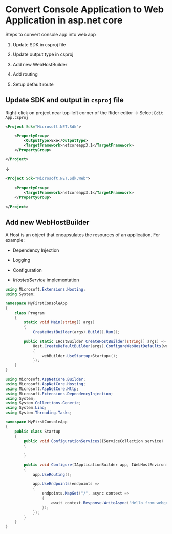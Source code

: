 # Convert Console Application to Web Application in asp.net core

Steps to convert console app into web app

1. Update SDK in csproj file

2. Update output type in csproj

3. Add new WebHostBuilder

4. Add routing

5. Setup default route

## Update SDK and output in `csproj` file

Right-click on project near top-left corner of the Rider editor → Select `Edit App.csproj`

```xml
<Project Sdk="Microsoft.NET.Sdk">

    <PropertyGroup>
        <OutputType>Exe</OutputType>
        <TargetFramework>netcoreapp3.1</TargetFramework>
    </PropertyGroup>

</Project>
```

↓

```xml
<Project Sdk="Microsoft.NET.Sdk.Web">

    <PropertyGroup>
        <TargetFramework>netcoreapp3.1</TargetFramework>
    </PropertyGroup>

</Project>
```

## Add new WebHostBuilder

A Host is an object that encapsulates the resources of an application. For example:

* Dependency Injection

* Logging

* Configuration

* *IHostedService* implementation


```c#
using Microsoft.Extensions.Hosting;
using System;

namespace MyFirstConsoleApp
{
    class Program
    {
        static void Main(string[] args)
        {
            CreateHostBuilder(args).Build().Run();
        
        public static IHostBuilder CreateHostBuilder(string[] args) =>
            Host.CreateDefaultBuilder(args).ConfigureWebHostDefaults(webBuilder =>
            {
                webBuilder.UseStartup<Startup>();
            });
    }
}
```

```c#
using Microsoft.AspNetCore.Builder;
using Microsoft.AspNetCore.Hosting;
using Microsoft.AspNetCore.Http;
using Microsoft.Extensions.DependencyInjection;
using System;
using System.Collections.Generic;
using System.Linq;
using System.Threading.Tasks;

namespace MyFirstConsoleApp
{
    public class Startup
    {
        public void ConfigurationServices(IServiceCollection service)
        {
        
        }
        
        public void Configure(IApplicationBuilder app, IWebHostEnvironment env)
        {
            app.UseRouting();
            
            app.UseEndpoints(endpoints =>
            {
                endpoints.MapGet("/", async context =>
                {
                    await context.Response.WriteAsync("Hello from webgentle application");
                });
            });
        }
    }
}
```
